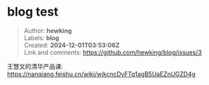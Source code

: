 # blog test

> Author: **hewking**  
> Labels: **blog**  
> Created: **2024-12-01T03:53:06Z**  
> Link and comments: <https://github.com/hewking/blog/issues/3>  


王慧文的清华产品课: https://nanqiang.feishu.cn/wiki/wikcncDyFTq1agB5UaEZnUGZD4g